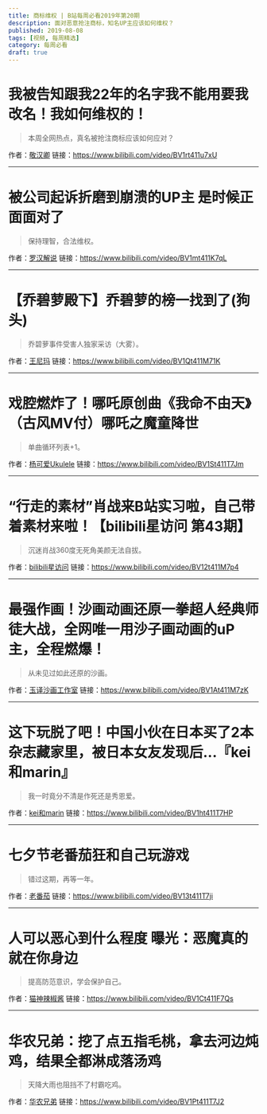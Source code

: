 ```yaml
---
title: 商标维权 | B站每周必看2019年第20期
description: 面对恶意抢注商标，知名UP主应该如何维权？
published: 2019-08-08
tags: [视频, 每周精选]
category: 每周必看
draft: true
---
```


# 我被告知跟我22年的名字我不能用要我改名！我如何维权的！
> 本周全网热点，真名被抢注商标应该如何应对？

作者：[敬汉卿](https://space.bilibili.com/9824766)
链接：https://www.bilibili.com/video/BV1rt411u7xU

---

# 被公司起诉折磨到崩溃的UP主 是时候正面面对了
> 保持理智，合法维权。

作者：[罗汉解说](https://space.bilibili.com/51896064)
链接：https://www.bilibili.com/video/BV1mt411K7qL

---

# 【乔碧萝殿下】乔碧萝的榜一找到了(狗头)
> 乔碧萝事件受害人独家采访（大雾）。

作者：[王尼玛](https://space.bilibili.com/21031789)
链接：https://www.bilibili.com/video/BV1Qt411M71K

---

# 戏腔燃炸了！哪吒原创曲《我命不由天》（古风MV付）哪吒之魔童降世
> 单曲循环列表+1。

作者：[杨可爱Ukulele](https://space.bilibili.com/249608727)
链接：https://www.bilibili.com/video/BV1St411T7Jm

---

# “行走的素材”肖战来B站实习啦，自己带着素材来啦！【bilibili星访问 第43期】
> 沉迷肖战360度无死角美颜无法自拔。

作者：[bilibili星访问](https://space.bilibili.com/32660634)
链接：https://www.bilibili.com/video/BV12t411M7p4

---

# 最强作画！沙画动画还原一拳超人经典师徒大战，全网唯一用沙子画动画的uP主，全程燃爆！
> 从未见过如此还原的沙画。

作者：[玉译沙画工作室](https://space.bilibili.com/220114788)
链接：https://www.bilibili.com/video/BV1At411M7zK

---

# 这下玩脱了吧！中国小伙在日本买了2本杂志藏家里，被日本女友发现后...『kei和marin』
> 我一时竟分不清是作死还是秀恩爱。

作者：[kei和marin](https://space.bilibili.com/16853896)
链接：https://www.bilibili.com/video/BV1ht411T7HP

---

# 七夕节老番茄狂和自己玩游戏
> 错过这期，再等一年。

作者：[老番茄](https://space.bilibili.com/546195)
链接：https://www.bilibili.com/video/BV13t411T7ji

---

# 人可以恶心到什么程度 曝光：恶魔真的就在你身边
> 提高防范意识，学会保护自己。

作者：[猫神辣椒酱](https://space.bilibili.com/20163112)
链接：https://www.bilibili.com/video/BV1Ct411F7Qs

---

# 华农兄弟：挖了点五指毛桃，拿去河边炖鸡，结果全都淋成落汤鸡
> 天降大雨也阻挡不了村霸吃鸡。

作者：[华农兄弟](https://space.bilibili.com/250858633)
链接：https://www.bilibili.com/video/BV1Pt411T7J2

